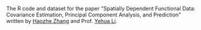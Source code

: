 The R code and dataset for the paper "Spatially Dependent Functional Data: Covariance Estimation, Principal Component Analysis, and Prediction" written by [Haozhe Zhang](https://haozhestat.github.io) and Prof. [Yehua Li](https://sites.google.com/a/ucr.edu/yehuali).
